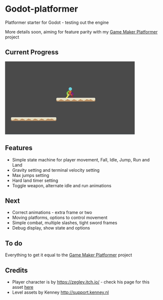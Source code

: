 # Godot-platformer

Platformer starter for Godot - testing out the engine

More details soon, aiming for feature parity with my [Game Maker Platformer](https://github.com/deanblackborough/gm-platformer) project

## Current Progress
![Gif of Progress](current-progress.gif "Current progress animation")

## Features

- Simple state machine for player movement, Fall, Idle, Jump, Run and Land
- Gravity setting and terminal velocity setting
- Max jumps setting
- Hard land timer setting
- Toggle weapon, alternate idle and run animations

## Next
- Correct animations - extra frame or two
- Moving platforms, options to control movement
- Simple combat, multiple slashes, tight sword frames
- Debug display, show state and options

## To do
Everything to get it equal to the [Game Maker Platformer](https://github.com/deanblackborough/gm-platformer) project

## Credits

- Player character is by https://zegley.itch.io/ - check his page for this asset [here](https://zegley.itch.io/2d-platformermetroidvania-asset-pack)
- Level assets by Kenney http://support.kenney.nl

